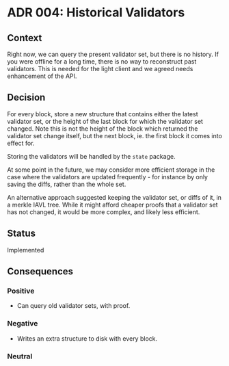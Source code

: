 # ADR 004: Historical Validators

## Context

Right now, we can query the present validator set, but there is no history.
If you were offline for a long time, there is no way to reconstruct past validators. This is needed for the light client and we agreed needs enhancement of the API.

## Decision

For every block, store a new structure that contains either the latest validator set,
or the height of the last block for which the validator set changed. Note this is not
the height of the block which returned the validator set change itself, but the next block,
ie. the first block it comes into effect for.

Storing the validators will be handled by the `state` package.

At some point in the future, we may consider more efficient storage in the case where the validators
are updated frequently - for instance by only saving the diffs, rather than the whole set.

An alternative approach suggested keeping the validator set, or diffs of it, in a merkle IAVL tree.
While it might afford cheaper proofs that a validator set has not changed, it would be more complex,
and likely less efficient.

## Status

Implemented

## Consequences

### Positive

- Can query old validator sets, with proof.

### Negative

- Writes an extra structure to disk with every block.

### Neutral
